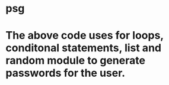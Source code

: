 # psg
# The above code uses for loops, conditonal statements, list and random module to generate passwords for the user.
